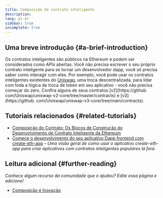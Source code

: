 ```yaml
---
title: Composição de contrato inteligente
description:
lang: pt-br
sidebar: true
incomplete: true
---
```


## Uma breve introdução {#a-brief-introduction}

Os contratos inteligentes são públicos na Ethereum e podem ser considerados como APIs abertas. Você não precisa escrever o seu próprio contrato inteligente para se tornar um desenvolvedor dapp, você só precisa saber como interagir com eles. Por exemplo, você pode usar os contratos inteligentes existentes do [Uniswap](https://uniswap.exchange/swap), uma troca descentralizada, para lidar com toda a lógica de troca de token em seu aplicativo - você não precisa começar do zero. Confira alguns de seus contratos [v2](https://github. com/Uniswap/uniswap-v2-core/tree/master/contracts) e [v3](https://github. com/Uniswap/uniswap-v3-core/tree/main/contracts).

## Tutoriais relacionados {#related-tutorials}

- [Composição do Contrato: Os Blocos de Construção do Desenvolvimento de Contrato Inteligente da Ethereum](https://blog.decentlabs.io/contract-composability-the-building-blocks-of-ethereum-smart-contract-development/)
- [Comece o desenvolvimento do seu aplicativo Dapp frontend com create-eth-app](/developers/tutorials/kickstart-your-dapp-frontend-development-wth-create-eth-app/) _– Uma visão geral de como usar o aplicativo create-eth-app para criar aplicativos com contratos inteligentes populares lá fora._

## Leitura adicional {#further-reading}

_Conhece algum recurso da comunidade que o ajudou? Edite essa página e adicione!_

- [Composição é Inovação](https://future.a16z.com/how-composability-unlocks-crypto-and-everything-else/)
